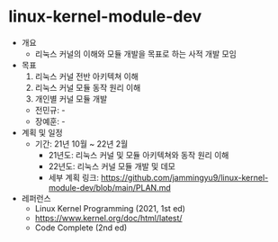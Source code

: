 # linux-kernel-module-dev
* 개요
  * 리눅스 커널의 이해와 모듈 개발을 목표로 하는 사적 개발 모임
* 목표   
  1. 리눅스 커널 전반 아키텍쳐 이해   
  2. 리눅스 커널 모듈 동작 원리 이해   
  3. 개인별 커널 모듈 개발   
    * 전민규: -   
    * 장예훈: -   
* 계획 및 일정
  * 기간: 21년 10월 ~ 22년 2월
    * 21년도: 리눅스 커널 및 모듈 아키텍쳐와 동작 원리 이해
    * 22년도: 리눅스 커널 모듈 개발 및 데모
    * 세부 계획 링크: https://github.com/jammingyu9/linux-kernel-module-dev/blob/main/PLAN.md
* 레퍼런스
  * Linux Kernel Programming (2021, 1st ed)
  * https://www.kernel.org/doc/html/latest/
  * Code Complete (2nd ed)

